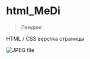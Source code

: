 # html_MeDi

> Лендинг

HTML / CSS верстка страницы

![[JPEG file]([https://github.com/Nkaltaeva/html_MeDi/blob/main/Medi.jpeg)](https://github.com/Nkaltaeva/html_MeDi/blob/main/Medi.jpeg)
